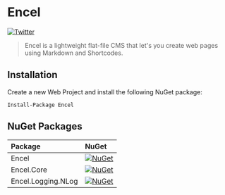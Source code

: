 # Encel

[![Twitter](https://img.shields.io/badge/Twitter-encelcms-blue.svg?style=flat-square)](https://twitter.com/encelcms)

> Encel is a lightweight flat-file CMS that let's you create web pages using Markdown and Shortcodes.

## Installation

Create a new Web Project and install the following NuGet package:

```
Install-Package Encel
```

## NuGet Packages

Package   | NuGet
:-------- | :------------ 
Encel                | [![NuGet](https://img.shields.io/nuget/v/Encel.svg?style=flat-square)](https://www.nuget.org/packages/Encel/)
Encel.Core           | [![NuGet](https://img.shields.io/nuget/v/Encel.Core.svg?style=flat-square)](https://www.nuget.org/packages/Encel.Core/)
Encel.Logging.NLog   | [![NuGet](https://img.shields.io/nuget/v/Encel.Logging.NLog.svg?style=flat-square)](https://www.nuget.org/packages/Encel.Logging.NLog/)
